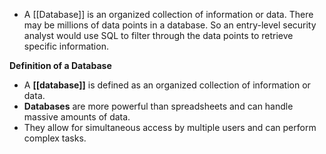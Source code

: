 - A [[Database]] is an organized collection of information or data. There may be millions of data points in a database. So an entry-level security analyst would use SQL to filter through the data points to retrieve specific information. 

**Definition of a Database**
- A **[[database]]** is defined as an organized collection of information or data.
- **Databases** are more powerful than spreadsheets and can handle massive amounts of data.
- They allow for simultaneous access by multiple users and can perform complex tasks.
